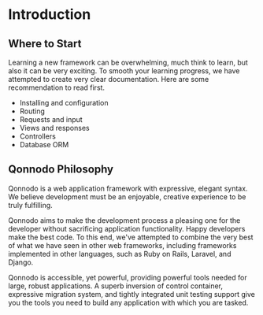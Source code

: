 # Introduction

## Where to Start

Learning a new framework can be overwhelming, much think to learn, but also it can be
very exciting. To smooth your learning progress, we have attempted to create very
clear documentation. Here are some recommendation to read first.

- Installing and configuration
- Routing
- Requests and input
- Views and responses
- Controllers
- Database ORM

## Qonnodo Philosophy

Qonnodo is a web application framework with expressive, elegant syntax. We believe development must 
be an enjoyable, creative experience to be truly fulfilling. 

Qonnodo aims to make the development process a pleasing one for the developer without sacrificing 
application functionality. Happy developers make the best code. To this end, we've attempted to 
combine the very best of what we have seen in other web frameworks, including frameworks implemented 
in other languages, such as Ruby on Rails, Laravel, and Django.

Qonnodo is accessible, yet powerful, providing powerful tools needed for large, robust applications. 
A superb inversion of control container, expressive migration system, and tightly integrated unit 
testing support give you the tools you need to build any application with which you are tasked.